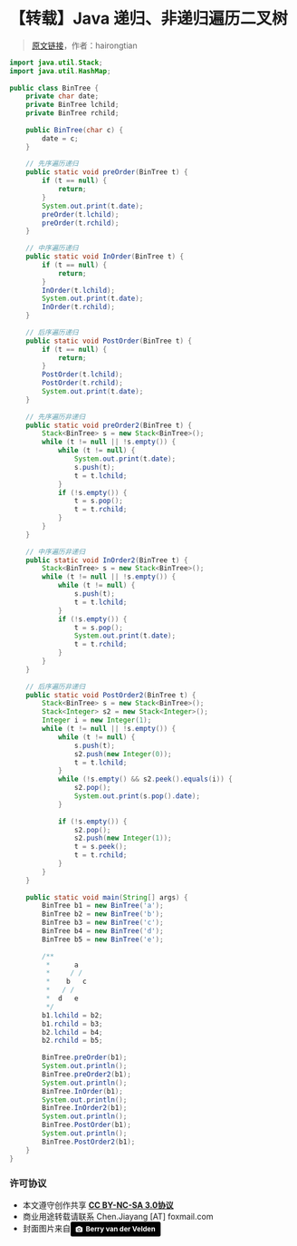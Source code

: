 # 【转载】Java 递归、非递归遍历二叉树

> [原文链接](http://blog.csdn.net/hairongtian/article/details/7930937)，作者：hairongtian

```java
import java.util.Stack;    
import java.util.HashMap;    
    
public class BinTree {    
    private char date;    
    private BinTree lchild;    
    private BinTree rchild;    
    
    public BinTree(char c) {    
        date = c;    
    }    
    
    // 先序遍历递归     
    public static void preOrder(BinTree t) {    
        if (t == null) {    
            return;    
        }    
        System.out.print(t.date);    
        preOrder(t.lchild);    
        preOrder(t.rchild);    
    }    
    
    // 中序遍历递归     
    public static void InOrder(BinTree t) {    
        if (t == null) {    
            return;    
        }    
        InOrder(t.lchild);    
        System.out.print(t.date);    
        InOrder(t.rchild);    
    }    
    
    // 后序遍历递归     
    public static void PostOrder(BinTree t) {    
        if (t == null) {    
            return;    
        }    
        PostOrder(t.lchild);    
        PostOrder(t.rchild);    
        System.out.print(t.date);    
    }    
    
    // 先序遍历非递归     
    public static void preOrder2(BinTree t) {    
        Stack<BinTree> s = new Stack<BinTree>();    
        while (t != null || !s.empty()) {    
            while (t != null) {    
                System.out.print(t.date);    
                s.push(t);    
                t = t.lchild;    
            }    
            if (!s.empty()) {    
                t = s.pop();    
                t = t.rchild;    
            }    
        }    
    }    
    
    // 中序遍历非递归     
    public static void InOrder2(BinTree t) {    
        Stack<BinTree> s = new Stack<BinTree>();    
        while (t != null || !s.empty()) {    
            while (t != null) {    
                s.push(t);    
                t = t.lchild;    
            }    
            if (!s.empty()) {    
                t = s.pop();    
                System.out.print(t.date);    
                t = t.rchild;    
            }    
        }    
    }    
    
    // 后序遍历非递归     
    public static void PostOrder2(BinTree t) {    
        Stack<BinTree> s = new Stack<BinTree>();    
        Stack<Integer> s2 = new Stack<Integer>();    
        Integer i = new Integer(1);    
        while (t != null || !s.empty()) {    
            while (t != null) {    
                s.push(t);    
                s2.push(new Integer(0));    
                t = t.lchild;    
            }    
            while (!s.empty() && s2.peek().equals(i)) {    
                s2.pop();    
                System.out.print(s.pop().date);    
            }    
    
            if (!s.empty()) {    
                s2.pop();    
                s2.push(new Integer(1));    
                t = s.peek();    
                t = t.rchild;    
            }    
        }    
    }    
    
    public static void main(String[] args) {    
        BinTree b1 = new BinTree('a');    
        BinTree b2 = new BinTree('b');    
        BinTree b3 = new BinTree('c');    
        BinTree b4 = new BinTree('d');    
        BinTree b5 = new BinTree('e');    
    
        /**  
         *      a   
         *     / /  
         *    b   c  
         *   / /  
         *  d   e  
         */    
        b1.lchild = b2;    
        b1.rchild = b3;    
        b2.lchild = b4;    
        b2.rchild = b5;    
    
        BinTree.preOrder(b1);    
        System.out.println();    
        BinTree.preOrder2(b1);    
        System.out.println();    
        BinTree.InOrder(b1);    
        System.out.println();    
        BinTree.InOrder2(b1);    
        System.out.println();    
        BinTree.PostOrder(b1);    
        System.out.println();    
        BinTree.PostOrder2(b1);    
    }    
}
```

### 许可协议
* 本文遵守创作共享 <a href="https://creativecommons.org/licenses/by-nc-sa/3.0/cn/" target="_blank"><b>CC BY-NC-SA 3.0协议</b></a>
* 商业用途转载请联系 Chen.Jiayang [AT] foxmail.com
* 封面图片来自<a style="background-color:black;color:white;text-decoration:none;padding:4px 6px;font-family:-apple-system, BlinkMacSystemFont, &quot;San Francisco&quot;, &quot;Helvetica Neue&quot;, Helvetica, Ubuntu, Roboto, Noto, &quot;Segoe UI&quot;, Arial, sans-serif;font-size:12px;font-weight:bold;line-height:1.2;display:inline-block;border-radius:3px;" href="http://unsplash.com/@berry807?utm_medium=referral&amp;utm_campaign=photographer-credit&amp;utm_content=creditBadge" target="_blank" rel="noopener noreferrer" title="Download free do whatever you want high-resolution photos from Berry van der Velden"><span style="display:inline-block;padding:2px 3px;"><svg xmlns="http://www.w3.org/2000/svg" style="height:12px;width:auto;position:relative;vertical-align:middle;top:-1px;fill:white;" viewBox="0 0 32 32"><title></title><path d="M20.8 18.1c0 2.7-2.2 4.8-4.8 4.8s-4.8-2.1-4.8-4.8c0-2.7 2.2-4.8 4.8-4.8 2.7.1 4.8 2.2 4.8 4.8zm11.2-7.4v14.9c0 2.3-1.9 4.3-4.3 4.3h-23.4c-2.4 0-4.3-1.9-4.3-4.3v-15c0-2.3 1.9-4.3 4.3-4.3h3.7l.8-2.3c.4-1.1 1.7-2 2.9-2h8.6c1.2 0 2.5.9 2.9 2l.8 2.4h3.7c2.4 0 4.3 1.9 4.3 4.3zm-8.6 7.5c0-4.1-3.3-7.5-7.5-7.5-4.1 0-7.5 3.4-7.5 7.5s3.3 7.5 7.5 7.5c4.2-.1 7.5-3.4 7.5-7.5z"></path></svg></span><span style="display:inline-block;padding:2px 3px;">Berry van der Velden</span></a>